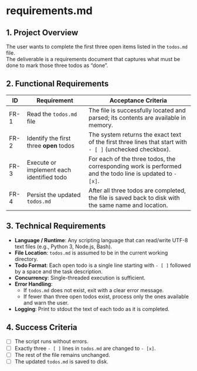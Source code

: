 # requirements.md

## 1. Project Overview
The user wants to complete the first three open items listed in the `todos.md` file.  
The deliverable is a requirements document that captures what must be done to mark those three todos as “done”.

## 2. Functional Requirements
| ID | Requirement | Acceptance Criteria |
|--|--|--|
| FR-1 | Read the `todos.md` file | The file is successfully located and parsed; its contents are available in memory. |
| FR-2 | Identify the first three **open** todos | The system returns the exact text of the first three lines that start with `- [ ]` (unchecked checkbox). |
| FR-3 | Execute or implement each identified todo | For each of the three todos, the corresponding work is performed and the todo line is updated to `- [x]`. |
| FR-4 | Persist the updated `todos.md` | After all three todos are completed, the file is saved back to disk with the same name and location. |

## 3. Technical Requirements
- **Language / Runtime**: Any scripting language that can read/write UTF-8 text files (e.g., Python 3, Node.js, Bash).  
- **File Location**: `todos.md` is assumed to be in the current working directory.  
- **Todo Format**: Each open todo is a single line starting with `- [ ]` followed by a space and the task description.  
- **Concurrency**: Single-threaded execution is sufficient.  
- **Error Handling**:  
  - If `todos.md` does not exist, exit with a clear error message.  
  - If fewer than three open todos exist, process only the ones available and warn the user.  
- **Logging**: Print to stdout the text of each todo as it is completed.

## 4. Success Criteria
- [ ] The script runs without errors.  
- [ ] Exactly three `- [ ]` lines in `todos.md` are changed to `- [x]`.  
- [ ] The rest of the file remains unchanged.  
- [ ] The updated `todos.md` is saved to disk.